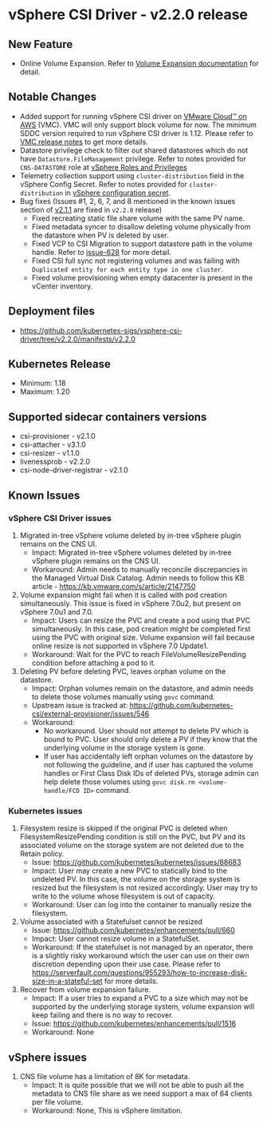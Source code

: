 <!-- markdownlint-disable MD034 -->
# vSphere CSI Driver - v2.2.0 release

## New Feature

- Online Volume Expansion. Refer to [Volume Expansion documentation](../features/volume_expansion.md) for detail.

## Notable Changes

- Added support for running vSphere CSI driver on [VMware Cloud™ on AWS](https://cloud.vmware.com/vmc-aws) (VMC). VMC will only support block volume for now. The minimum SDDC version required to run vSphere CSI driver is 1.12. Please refer to [VMC release notes](https://docs.vmware.com/en/VMware-Cloud-on-AWS/0/rn/vmc-on-aws-relnotes.html) to get more details.
- Datastore privilege check to filter out shared datastores which do not have `Datastore.FileManagement` privilege. Refer to notes provided for `CNS-DATASTORE` role at [vSphere Roles and Privileges](https://vsphere-csi-driver.sigs.k8s.io/driver-deployment/prerequisites.html#vsphere-roles-and-privileges-)
- Telemetry collection support using `cluster-distribution` field in the vSphere Config Secret. Refer to notes provided for `cluster-distribution` in [vSphere configuration secret](https://vsphere-csi-driver.sigs.k8s.io/driver-deployment/installation.html#vsphere-configuration-file-for-block-volumes-).
- Bug fixes (Issues #1, 2, 6, 7, and 8 mentioned in the known issues section of [v2.1.1](v2.1.1.md) are fixed in `v2.2.0` release)
  - Fixed recreating static file share volume with the same PV name.
  - Fixed metadata syncer to disallow deleting volume physically from the datastore when PV is deleted by user.
  - Fixed VCP to CSI Migration to support datastore path in the volume handle. Refer to [issue-628](https://github.com/kubernetes-sigs/vsphere-csi-driver/issues/628#issuecomment-771258857) for more detail.
  - Fixed CSI full sync not registering volumes and was failing with `Duplicated entity for each entity type in one cluster`.
  - Fixed volume provisioning when empty datacenter is present in the vCenter inventory.

## Deployment files

- https://github.com/kubernetes-sigs/vsphere-csi-driver/tree/v2.2.0/manifests/v2.2.0

## Kubernetes Release

- Minimum: 1.18
- Maximum: 1.20

## Supported sidecar containers versions

- csi-provisioner - v2.1.0
- csi-attacher - v3.1.0
- csi-resizer - v1.1.0
- livenessprob - v2.2.0
- csi-node-driver-registrar - v2.1.0

## Known Issues

### vSphere CSI Driver issues

1. Migrated in-tree vSphere volume deleted by in-tree vSphere plugin remains on the CNS UI.
    - Impact: Migrated in-tree vSphere volumes deleted by in-tree vSphere plugin remains on the CNS UI.
    - Workaround: Admin needs to manually reconcile discrepancies in the Managed Virtual Disk Catalog. Admin needs to follow this KB article - https://kb.vmware.com/s/article/2147750
2. Volume expansion might fail when it is called with pod creation simultaneously. This issue is fixed in vSphere 7.0u2, but present on vSphere 7.0u1 and 7.0.
    - Impact: Users can resize the PVC and create a pod using that PVC simultaneously. In this case, pod creation might be completed first using the PVC with original size. Volume expansion will fail because online resize is not supported in vSphere 7.0 Update1.
    - Workaround: Wait for the PVC to reach FileVolumeResizePending condition before attaching a pod to it.
3. Deleting PV before deleting PVC, leaves orphan volume on the datastore.
    - Impact: Orphan volumes remain on the datastore, and admin needs to delete those volumes manually using `govc` command.
    - Upstream issue is tracked at: https://github.com/kubernetes-csi/external-provisioner/issues/546
    - Workaround:
        - No workaround. User should not attempt to delete PV which is bound to PVC. User should only delete a PV if they know that the underlying volume in the storage system is gone.
        - If user has accidentally left orphan volumes on the datastore by not following the guideline, and if user has captured the volume handles or First Class Disk IDs of deleted PVs, storage admin can help delete those volumes using `govc disk.rm <volume-handle/FCD ID>` command.

### Kubernetes issues

1. Filesystem resize is skipped if the original PVC is deleted when FilesystemResizePending condition is still on the PVC, but PV and its associated volume on the storage system are not deleted due to the Retain policy.
    - Issue: https://github.com/kubernetes/kubernetes/issues/88683
    - Impact: User may create a new PVC to statically bind to the undeleted PV. In this case, the volume on the storage system is resized but the filesystem is not resized accordingly. User may try to write to the volume whose filesystem is out of capacity.
    - Workaround: User can log into the container to manually resize the filesystem.
2. Volume associated with a Statefulset cannot be resized
    - Issue: https://github.com/kubernetes/enhancements/pull/660
    - Impact: User cannot resize volume in a StatefulSet.
    - Workaround: If the statefulset is not managed by an operator, there is a slightly risky workaround which the user can use on their own discretion depending upon their use case. Please refer to https://serverfault.com/questions/955293/how-to-increase-disk-size-in-a-stateful-set for more details.
3. Recover from volume expansion failure.
    - Impact: If a user tries to expand a PVC to a size which may not be supported by the underlying storage system, volume expansion will keep failing and there is no way to recover.
    - Issue: https://github.com/kubernetes/enhancements/pull/1516
    - Workaround: None

## vSphere issues

1. CNS file volume has a limitation of 8K for metadata.
    - Impact: It is quite possible that we will not be able to push all the metadata to CNS file share as we need support a max of 64 clients per file volume.
    - Workaround: None, This is vSphere limitation.
